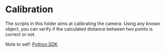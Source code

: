 # Calibration
The scripts in this folder aims at calibrating the camera. 
Using any known object, you can verify if the calculated distance between two points is correct or not.

Note to self: 
[Python SDK](https://github.com/IntelRealSense/librealsense/blob/5e73f7bb906a3cbec8ae43e888f182cc56c18692/include/librealsense2/rsutil.h#L69)
